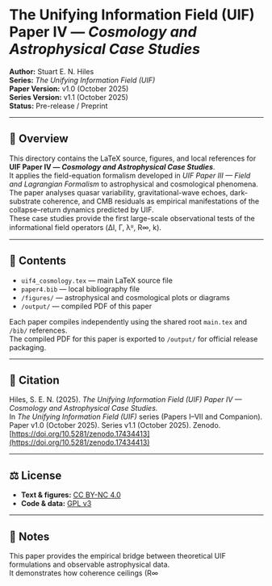 # The Unifying Information Field (UIF) Paper IV — *Cosmology and Astrophysical Case Studies*

**Author:** Stuart E. N. Hiles  
**Series:** *The Unifying Information Field (UIF)*  
**Paper Version:** v1.0 (October 2025)  
**Series Version:** v1.1 (October 2025)  
**Status:** Pre-release / Preprint  

---

## 📄 Overview
This directory contains the LaTeX source, figures, and local references for **UIF Paper IV — *Cosmology and Astrophysical Case Studies***.  
It applies the field-equation formalism developed in *UIF Paper III — Field and Lagrangian Formalism* to astrophysical and cosmological phenomena.  
The paper analyses quasar variability, gravitational-wave echoes, dark-substrate coherence, and CMB residuals as empirical manifestations of the collapse–return dynamics predicted by UIF.  
These case studies provide the first large-scale observational tests of the informational field operators (ΔI, Γ, λᴿ, R∞, k).

---

## 📂 Contents
- `uif4_cosmology.tex` — main LaTeX source file  
- `paper4.bib` — local bibliography file  
- `/figures/` — astrophysical and cosmological plots or diagrams  
- `/output/` — compiled PDF of this paper  

Each paper compiles independently using the shared root `main.tex` and `/bib/` references.  
The compiled PDF for this paper is exported to `/output/` for official release packaging.

---

## 🔖 Citation
Hiles, S. E. N. (2025). *The Unifying Information Field (UIF) Paper IV — Cosmology and Astrophysical Case Studies.*  
In *The Unifying Information Field (UIF)* series (Papers I–VII and Companion).  
Paper v1.0 (October 2025). Series v1.1 (October 2025). Zenodo.  
[https://doi.org/10.5281/zenodo.17434413](https://doi.org/10.5281/zenodo.17434413)

---

## ⚖️ License
- **Text & figures:** [CC BY-NC 4.0](https://creativecommons.org/licenses/by-nc/4.0/)  
- **Code & data:** [GPL v3](https://www.gnu.org/licenses/gpl-3.0.en.html)

---

## 🧠 Notes
This paper provides the empirical bridge between theoretical UIF formulations and observable astrophysical data.  
It demonstrates how coherence ceilings (R∞
